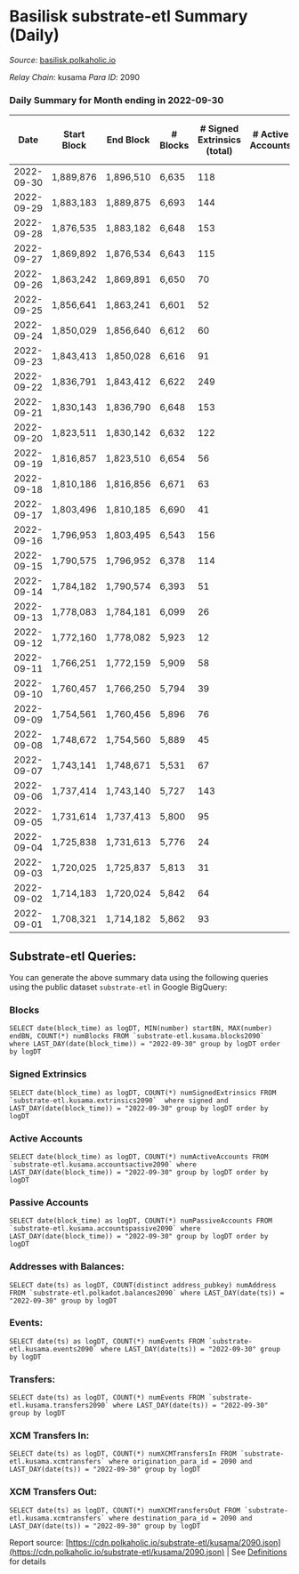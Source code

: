 # Basilisk substrate-etl Summary (Daily)

_Source_: [basilisk.polkaholic.io](https://basilisk.polkaholic.io)

*Relay Chain*: kusama
*Para ID*: 2090



### Daily Summary for Month ending in 2022-09-30


| Date | Start Block | End Block | # Blocks | # Signed Extrinsics (total) | # Active Accounts | # Passive | # New | # Addresses with Balances | # Events | # Transfers | # XCM Transfers In | # XCM Transfers Out | Issues | 
| ---- | ----------- | --------- | -------- | --------------------------- | ----------------- | --------- | ----- | ------------------------- | -------- | ----------- | ------------------ | ------------------- | ------ |
| 2022-09-30 | 1,889,876 | 1,896,510 | 6,635 | 118 |  |  |  | 16,395 | 21,154 | 36 ($1,316.58) | 3 ($717.21) | 4 ($0.95) |  |
| 2022-09-29 | 1,883,183 | 1,889,875 | 6,693 | 144 |  |  |  |  | 21,465 | 84 ($3,287.02) | 12 ($887.96) | 5  |  |
| 2022-09-28 | 1,876,535 | 1,883,182 | 6,648 | 153 |  |  |  |  | 21,480 | 193 ($30,337.34) | 33 ($7,231.58) | 19 ($949.50) |  |
| 2022-09-27 | 1,869,892 | 1,876,534 | 6,643 | 115 |  |  |  |  | 21,110 | 160 ($21,792.06) | 26 ($7,837.95) | 15 ($1,041.92) |  |
| 2022-09-26 | 1,863,242 | 1,869,891 | 6,650 | 70 |  |  |  |  | 20,631 | 88 ($10,277.53) | 10 ($1,252.88) | 11 ($678.89) |  |
| 2022-09-25 | 1,856,641 | 1,863,241 | 6,601 | 52 |  |  |  |  | 20,274 | 53 ($2,537.84) | 9 ($899.42) | 6  |  |
| 2022-09-24 | 1,850,029 | 1,856,640 | 6,612 | 60 |  |  |  |  | 20,399 | 70 ($3,261.21) | 8 ($1,631.11) | 6 ($1.67) |  |
| 2022-09-23 | 1,843,413 | 1,850,028 | 6,616 | 91 |  |  |  |  | 20,740 | 121 ($17,014.08) | 18 ($5,233.55) | 12 ($623.19) |  |
| 2022-09-22 | 1,836,791 | 1,843,412 | 6,622 | 249 |  |  |  |  | 22,441 | 371 ($82,536.97) | 55 ($26,797.14) | 33 ($2,416.14) |  |
| 2022-09-21 | 1,830,143 | 1,836,790 | 6,648 | 153 |  |  |  |  | 21,498 | 210 ($39,993.41) | 35 ($11,740.56) | 20 ($951.21) |  |
| 2022-09-20 | 1,823,511 | 1,830,142 | 6,632 | 122 |  |  |  |  | 21,068 | 164 ($22,039.65) | 24 ($5,059.31) | 23 ($2,776.76) |  |
| 2022-09-19 | 1,816,857 | 1,823,510 | 6,654 | 56 |  |  |  | 16,371 | 20,567 | 82 ($2,315.57) | 16 ($1,210.41) | 12 ($316.75) |  |
| 2022-09-18 | 1,810,186 | 1,816,856 | 6,671 | 63 |  |  |  | 16,369 | 20,638 | 68 ($4,046.54) | 13 ($2,319.88) | 14 ($13.16) |  |
| 2022-09-17 | 1,803,496 | 1,810,185 | 6,690 | 41 |  |  |  | 16,368 | 20,446 | 53 ($1,458.17) | 6 ($265.15) | 5 ($237.45) |  |
| 2022-09-16 | 1,796,953 | 1,803,495 | 6,543 | 156 |  |  |  | 16,367 | 21,155 | 223 ($13,399.98) | 25 ($15,447.97) | 14 ($433.04) |  |
| 2022-09-15 | 1,790,575 | 1,796,952 | 6,378 | 114 |  |  |  | 16,362 | 20,213 | 139 ($13,870.40) | 22 ($8,018.64) | 8 ($162.97) |  |
| 2022-09-14 | 1,784,182 | 1,790,574 | 6,393 | 51 |  |  |  | 16,360 | 19,592 | 33 ($849.36) | 3 ($152.42) | 2 ($2.10) |  |
| 2022-09-13 | 1,778,083 | 1,784,181 | 6,099 | 26 |  |  |  | 16,360 | 18,577 | 32 ($1,916.40) | 7 ($1,066.11) | 7 ($158.02) |  |
| 2022-09-12 | 1,772,160 | 1,778,082 | 5,923 | 12 |  |  |  | 16,360 | 17,888 | 17 ($197.21) | 3 ($189.19) | 1 ($48.68) |  |
| 2022-09-11 | 1,766,251 | 1,772,159 | 5,909 | 58 |  |  |  |  | 18,151 | 46 ($562.72) | 2 ($59.31) | 1 ($48.83) |  |
| 2022-09-10 | 1,760,457 | 1,766,250 | 5,794 | 39 |  |  |  |  | 17,644 | 25 ($66.29) | 2 ($104.68) |   |  |
| 2022-09-09 | 1,754,561 | 1,760,456 | 5,896 | 76 |  |  |  |  | 18,463 | 108 ($1,078.02) | 17 ($685.14) | 14 ($680.83) |  |
| 2022-09-08 | 1,748,672 | 1,754,560 | 5,889 | 45 |  |  |  | 16,360 | 18,098 | 56 ($4,508.51) | 7 ($3,380.23) | 4 ($48.22) |  |
| 2022-09-07 | 1,743,141 | 1,748,671 | 5,531 | 67 |  |  |  | 16,359 | 17,181 | 81 ($1,063.63) | 7 ($565.64) | 5 ($144.93) |  |
| 2022-09-06 | 1,737,414 | 1,743,140 | 5,727 | 143 |  |  |  | 16,359 | 18,657 | 241 ($11,122.09) | 15 ($3,820.79) | 13 ($192.81) |  |
| 2022-09-05 | 1,731,614 | 1,737,413 | 5,800 | 95 |  |  |  | 16,332 | 18,151 | 80 ($1,476.63) | 5 ($2,671.96) | 5 ($97.17) |  |
| 2022-09-04 | 1,725,838 | 1,731,613 | 5,776 | 24 |  |  |  | 16,331 | 17,612 | 28 ($292.88) | 11 ($288.91) | 6 ($292.87) |  |
| 2022-09-03 | 1,720,025 | 1,725,837 | 5,813 | 31 |  |  |  | 16,330 | 17,690 | 27 ($195.91) | 4 ($199.28) | 2 ($0.02) |  |
| 2022-09-02 | 1,714,183 | 1,720,024 | 5,842 | 64 |  |  |  | 16,326 | 18,062 | 65 ($3,098.90) | 9 ($1,740.78) | 6 ($109.91) |  |
| 2022-09-01 | 1,708,321 | 1,714,182 | 5,862 | 93 |  |  |  | 16,326 | 18,411 | 112 ($7,801.06) | 13 ($2,450.31) | 6  |  |

## Substrate-etl Queries:
You can generate the above summary data using the following queries using the public dataset `substrate-etl` in Google BigQuery:


### Blocks
```
SELECT date(block_time) as logDT, MIN(number) startBN, MAX(number) endBN, COUNT(*) numBlocks FROM `substrate-etl.kusama.blocks2090`  where LAST_DAY(date(block_time)) = "2022-09-30" group by logDT order by logDT
```


### Signed Extrinsics
```
SELECT date(block_time) as logDT, COUNT(*) numSignedExtrinsics FROM `substrate-etl.kusama.extrinsics2090`  where signed and LAST_DAY(date(block_time)) = "2022-09-30" group by logDT order by logDT
```


### Active Accounts
```
SELECT date(block_time) as logDT, COUNT(*) numActiveAccounts FROM `substrate-etl.kusama.accountsactive2090` where LAST_DAY(date(block_time)) = "2022-09-30" group by logDT order by logDT
```


### Passive Accounts
```
SELECT date(block_time) as logDT, COUNT(*) numPassiveAccounts FROM `substrate-etl.kusama.accountspassive2090` where LAST_DAY(date(block_time)) = "2022-09-30" group by logDT order by logDT
```


### Addresses with Balances:
```
SELECT date(ts) as logDT, COUNT(distinct address_pubkey) numAddress FROM `substrate-etl.polkadot.balances2090` where LAST_DAY(date(ts)) = "2022-09-30" group by logDT
```


### Events:
```
SELECT date(ts) as logDT, COUNT(*) numEvents FROM `substrate-etl.kusama.events2090` where LAST_DAY(date(ts)) = "2022-09-30" group by logDT
```


### Transfers:
```
SELECT date(ts) as logDT, COUNT(*) numEvents FROM `substrate-etl.kusama.transfers2090` where LAST_DAY(date(ts)) = "2022-09-30" group by logDT
```


### XCM Transfers In:
```
SELECT date(ts) as logDT, COUNT(*) numXCMTransfersIn FROM `substrate-etl.kusama.xcmtransfers` where origination_para_id = 2090 and LAST_DAY(date(ts)) = "2022-09-30" group by logDT
```


### XCM Transfers Out:
```
SELECT date(ts) as logDT, COUNT(*) numXCMTransfersOut FROM `substrate-etl.kusama.xcmtransfers` where destination_para_id = 2090 and LAST_DAY(date(ts)) = "2022-09-30" group by logDT
```



Report source: [https://cdn.polkaholic.io/substrate-etl/kusama/2090.json](https://cdn.polkaholic.io/substrate-etl/kusama/2090.json) | See [Definitions](/DEFINITIONS.md) for details
